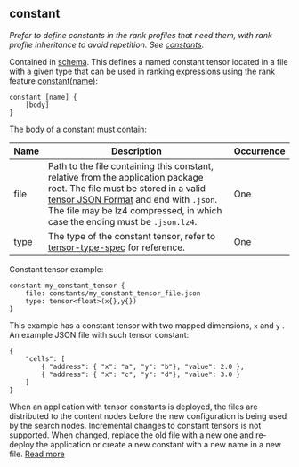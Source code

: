 ## constant

*Prefer to define constants in the rank profiles that need them, with rank profile inheritance to avoid repetition. See [constants](https://docs.vespa.ai/en/reference/schema-reference.html#constants).*

Contained in [schema](https://docs.vespa.ai/en/reference/schema-reference.html#schema). This defines a named constant tensor located in a file with a given type that can be used in ranking expressions using the rank feature [constant(name)](https://docs.vespa.ai/en/reference/rank-features.html#constant(name)):

```
constant [name] {
    [body]
}
```

The body of a constant must contain:

| Name |                                                                                                                                                       Description                                                                                                                                                       | Occurrence |
|------|-------------------------------------------------------------------------------------------------------------------------------------------------------------------------------------------------------------------------------------------------------------------------------------------------------------------------|------------|
| file | Path to the file containing this constant, relative from the application package root. The file must be stored in a valid [tensor JSON Format](https://docs.vespa.ai/en/reference/constant-tensor-json-format.html) and end with `.json`. The file may be lz4 compressed, in which case the ending must be `.json.lz4`. | One        |
| type | The type of the constant tensor, refer to [tensor-type-spec](https://docs.vespa.ai/en/reference/tensor.html#tensor-type-spec) for reference.                                                                                                                                                                            | One        |

Constant tensor example:

```
constant my_constant_tensor {
    file: constants/my_constant_tensor_file.json
    type: tensor<float>(x{},y{})
}
```

This example has a constant tensor with two mapped dimensions, `x` and `y` . An example JSON file with such tensor constant:

```
{
    "cells": [
        { "address": { "x": "a", "y": "b"}, "value": 2.0 },
        { "address": { "x": "c", "y": "d"}, "value": 3.0 }
    ]
}
```

When an application with tensor constants is deployed, the files are distributed to the content nodes before the new configuration is being used by the search nodes. Incremental changes to constant tensors is not supported. When changed, replace the old file with a new one and re-deploy the application or create a new constant with a new name in a new file.
[Read more](https://docs.vespa.ai/en/reference/schema-reference.html#constant)
